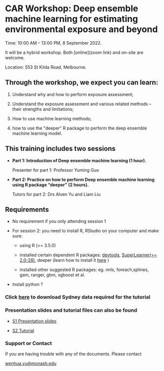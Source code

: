 

# CAR Workshop: Deep ensemble machine learning for estimating environmental exposure and beyond 


Time: 10:00 AM – 13:00 PM, 8 September 2022.

It will be a hybrid workshop. Both [online](zoom link) and on-site are welcome. 

Location: 553 St Kilda Road, Melbourne.


## Through the workshop, we expect you can learn:

1. Understand why and how to perform exposure assessment; 

2. Understand the exposure assessment and various related methods – their strengths and limitations;

3. How to use machine learning methods;

4. how to use the "deeper" R package to perform the deep ensemble machine learning model.


## This training includes two sessions

* **Part 1: Introduction of Deep ensemble machine learning (1 hour).** 

    Presenter for part 1: Professor Yuming Guo

* **Part 2: Practice on how to perform Deep ensemble machine learning using R package “deeper” (2 hours).**

    Tutors for part 2: Drs Alven Yu and Liam Liu


## Requirements 

-	No requirement if you only attending session 1

-	For session 2: you need to install R, RStudio on your computer and make sure:
    +  using R (\>= 3.5.0)

    +  installed certain dependent R packages: [devtools](https://cran.r-project.org/web/packages/devtools/index.html), [SuperLearner(\>= 2.0-28)](https://cran.r-project.org/web/packages/SuperLearner/vignettes/Guide-to-SuperLearner.html), deeper (learn how to install it [here](https://github.com/Alven8816/deeper) )

    +  installed other suggested R packages: eg. nnls, foreach,splines, gam, ranger, gbm, xgboost et al.
    
- Install python ?


### Click [here](https://www.aarnet.edu.au/cloudstor) to download Sydney data required for the tutorial


### Presentation slides and tutorial files can also be found 


- <a href="https://github.com/Alven8816/deeper">S1 Presentation slides</a>

- <a href="https://alven8816.github.io/DEEPER_with_R_workshop_20220908/">S2 Tutorial</a>

### Support or Contact

If you are having trouble with any of the documents. Please contact

wenhua.yu@monash.edu


